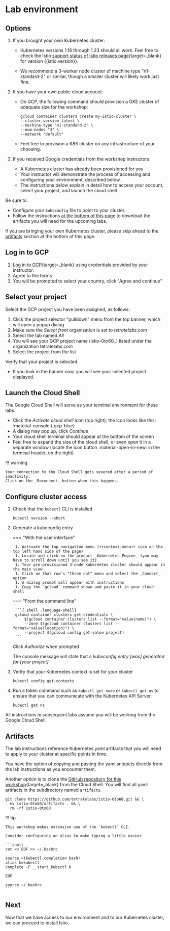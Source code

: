 # Lab environment

## Options

1. If you brought your own Kubernetes cluster:

    - Kubernetes versions 1.16 through 1.23 should all work.  Feel free to check the Istio [support status of Istio releases page](https://istio.io/latest/docs/releases/supported-releases/#support-status-of-istio-releases){target=_blank} for version {{istio.version}}.

    - We recommend a 3-worker node cluster of machine type "n1-standard-2" or similar, though a smaller cluster will likely work just fine.

2. If you have your own public cloud account:

    - On GCP, the following command should provision a GKE cluster of adequate size for the workshop:

        ```shell
        gcloud container clusters create my-istio-cluster \
        --cluster-version latest \
        --machine-type "n1-standard-2" \
        --num-nodes "3" \
        --network "default"
        ```

    - Feel free to provision a K8S cluster on any infrastructure of your choosing.

3. If you received Google credentials from the workshop instructors:

    - A Kubernetes cluster has already been provisioned for you
    - Your instructor will demonstrate the process of accessing and configuring your environment, described below.
    - The instructions below explain in detail how to access your account, select your project, and launch the cloud shell


Be sure to:

- Configure your `kubeconfig` file to point to your cluster.
- Follow the instructions [at the bottom of this page](#artifacts) to download the artifacts you will need for the upcoming labs.


If you are bringing your own Kubernetes cluster, please skip ahead to the [artifacts](#artifacts) section at the bottom of this page.

## Log in to GCP

1. Log in to [GCP](https://console.cloud.google.com/){target=_blank} using credentials provided by your instructor.
1. Agree to the terms
1. You will be prompted to select your country, click "Agree and continue"

## Select your project

Select the GCP project you have been assigned, as follows:

1. Click the project selector "pulldown" menu from the top banner, which will open a popup dialog
1. Make sure the _Select from_ organization is set to _tetratelabs.com_
1. Select the tab named _All_
1. You will see your GCP project name (istio-0to60..) listed under the organization tetratelabs.com
1. Select the project from the list

Verify that your project is selected:

- If you look in the banner now, you will see your selected project displayed.

## Launch the Cloud Shell

The Google Cloud Shell will serve as your terminal environment for these labs.

- Click the _Activate cloud shell_ icon (top right); the icon looks like this: :material-console:{.gcp-blue}
- A dialog may pop up, click _Continue_
- Your cloud shell terminal should appear at the bottom of the screen
- Feel free to expand the size of the cloud shell, or even open it in a separate window (locate the icon button :material-open-in-new: in the terminal header, on the right)

!!! warning

    Your connection to the Cloud Shell gets severed after a period of inactivity.
    Click on the _Reconnect_ button when this happens.

## Configure cluster access

1. Check that the `kubectl` CLI is installed

    ```{.shell .language-shell}
    kubectl version --short
    ```

1. Generate a kubeconfig entry

    === "With the user interface"

        1. Activate the top navigation menu (++context-menu++ icon on the top left hand side of the page)
        1. Locate and click on the product _Kubernetes Engine_ (you may have to scroll down until you see it)
        1. Your pre-provisioned 3-node Kubernetes cluster should appear in the main view
        1. Click on that row's "three dot" menu and select the _Connect_ option
        1. A dialog prompt will appear with instructions
        1. Copy the `gcloud` command shown and paste it in your cloud shell

    === "From the command line"

        ```{.shell .language-shell}
        gcloud container clusters get-credentials \
            $(gcloud container clusters list --format="value(name)") \
            --zone $(gcloud container clusters list --format="value(location)") \
            --project $(gcloud config get-value project)
        ```

    Click _Authorize_ when prompted

    The console message will state that a _kubeconfig entry [was] generated for [your project]_

1. Verify that your Kubernetes context is set for your cluster

    ```{.shell .language-shell}
    kubectl config get-contexts
    ```

1. Run a token command such as `kubectl get node` or `kubectl get ns` to ensure that you can communicate with the Kubernetes API Server.

    ```{.shell .language-shell}
    kubectl get ns
    ```

All instructions in subsequent labs assume you will be working from the Google Cloud Shell.

## Artifacts

The lab instructions reference Kubernetes yaml artifacts that you will need to apply to your cluster at specific points in time.

You have the option of copying and pasting the yaml snippets directly from the lab instructions as you encounter them.

Another option is to clone the [GitHub repository for this workshop](https://github.com/tetratelabs/istio-0to60){target=_blank} from the Cloud Shell.  You will find all yaml artifacts in the subdirectory named `artifacts`.

```shell
git clone https://github.com/tetratelabs/istio-0to60.git && \
  mv istio-0to60/artifacts . && \
  rm -rf istio-0to60
```

!!! tip

    This workshop makes extensive use of the `kubectl` CLI.

    Consider configuring an alias to make typing a little easier.

    ```shell
    cat << EOF >> ~/.bashrc

    source <(kubectl completion bash)
    alias k=kubectl
    complete -F __start_kubectl k

    EOF

    source ~/.bashrc
    ```


## Next

Now that we have access to our environment and to our Kubernetes cluster, we can proceed to install Istio.
